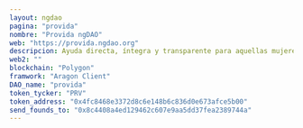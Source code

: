 ```yaml
---
layout: ngdao
pagina: "provida"
nombre: "Provida ngDAO"
web: "https://provida.ngdao.org"
descripcion: Ayuda directa, íntegra y transparente para aquellas mujeres que necesiten recursos para continuar con su embarazo
web2: ""
blockchain: "Polygon"
framwork: "Aragon Client"
DAO_name: "provida"
token_tycker: "PRV"
token_address: "0x4fc8468e3372d8c6e148b6c836d0e673afce5b00"
send_founds_to: "0x8c4408a4ed129462c607e9aa5dd37fea2389744a"
---
```


